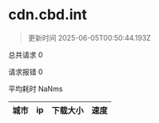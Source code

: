 
  # cdn.cbd.int

  > 更新时间 2025-06-05T00:50:44.193Z
  
  总共请求 0

  请求报错 0

  平均耗时 NaNms

|城市|ip|下载大小|速度|
|-----|----------|---|---|

  